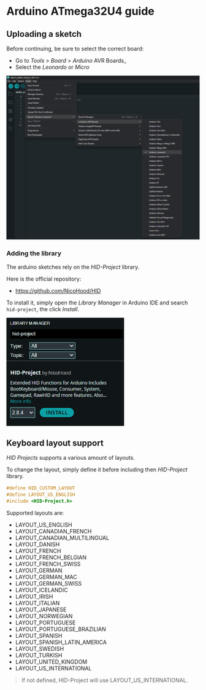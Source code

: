 # Arduino ATmega32U4 guide

## Uploading a sketch

Before continuing, be sure to select the correct board:
- Go to _Tools_ > _Board_ > _Arduino_ AVR Boards_
- Select the _Leonardo_ or _Micro_

![Screenshot of the board selection](/assets/images/arduino_leonardo_board_selection.png)

### Adding the library

The arduino sketches rely on the _HID-Project_ library.

Here is the official repository:
- https://github.com/NicoHood/HID

To install it, simply open the _Library Manager_ in Arduino IDE and search `hid-project`, the click _Install_.

![Screenshot of the HID-Project in Library Manager](/assets/images/hid_project_library_manager.png)

## Keyboard layout support

_HID Projects_ supports a various amount of layouts.

To change the layout, simply define it before including then _HID-Project_ library.
```c++
#define HID_CUSTOM_LAYOUT
#define LAYOUT_US_ENGLISH
#include <HID-Project.h>
```

Supported layouts are:
- LAYOUT_US_ENGLISH
- LAYOUT_CANADIAN_FRENCH
- LAYOUT_CANADIAN_MULTILINGUAL
- LAYOUT_DANISH
- LAYOUT_FRENCH
- LAYOUT_FRENCH_BELGIAN
- LAYOUT_FRENCH_SWISS
- LAYOUT_GERMAN
- LAYOUT_GERMAN_MAC
- LAYOUT_GERMAN_SWISS
- LAYOUT_ICELANDIC
- LAYOUT_IRISH
- LAYOUT_ITALIAN
- LAYOUT_JAPANESE
- LAYOUT_NORWEGIAN
- LAYOUT_PORTUGUESE
- LAYOUT_PORTUGUESE_BRAZILIAN
- LAYOUT_SPANISH
- LAYOUT_SPANISH_LATIN_AMERICA
- LAYOUT_SWEDISH
- LAYOUT_TURKISH
- LAYOUT_UNITED_KINGDOM
- LAYOUT_US_INTERNATIONAL

> If not defined, HID-Project will use LAYOUT_US_INTERNATIONAL.